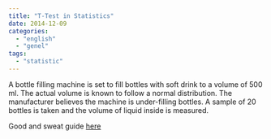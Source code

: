 ```yaml
---
title: "T-Test in Statistics"
date: 2014-12-09
categories: 
  - "english"
  - "genel"
tags: 
  - "statistic"
---
```


A bottle filling machine is set to fill bottles with soft drink to a volume of 500 ml. The actual volume is known to follow a normal distribution. The manufacturer believes the machine is under-filling bottles. A sample of 20 bottles is taken and the volume of liquid inside is measured.

Good and sweat guide [here](http://www.instantr.com/2012/12/29/performing-a-one-sample-t-test-in-r/)
